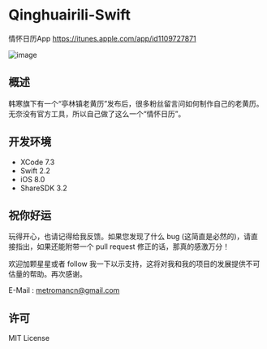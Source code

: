 # Qinghuairili-Swift
情怀日历App https://itunes.apple.com/app/id1109727871

![image](https://github.com/metromancn/Qinghuairili-Swift/blob/master/qinghuairli.gif)

## 概述
韩寒旗下有一个“亭林镇老黄历”发布后，很多粉丝留言问如何制作自己的老黄历。无奈没有官方工具，所以自己做了这么一个“情怀日历”。

## 开发环境
* XCode 7.3
* Swift 2.2
* iOS 8.0
* ShareSDK 3.2

## 祝你好运
玩得开心，也请记得给我反馈。如果您发现了什么 bug (这简直是必然的)，请直接指出，如果还能附带一个 pull request 修正的话，那真的感激万分！

欢迎加颗星星或者 follow 我一下以示支持，这将对我和我的项目的发展提供不可估量的帮助。再次感谢。

E-Mail : metromancn@gmail.com

## 许可
MIT License
